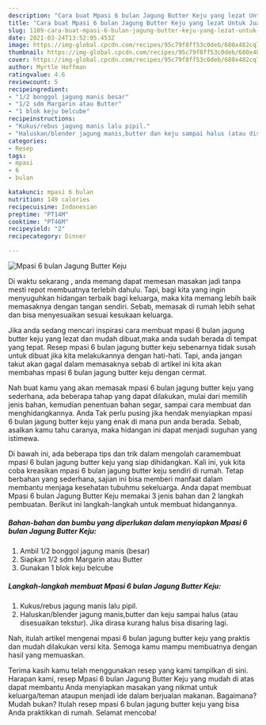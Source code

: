 ```yaml
---
description: "Cara buat Mpasi 6 bulan Jagung Butter Keju yang lezat Untuk Jualan"
title: "Cara buat Mpasi 6 bulan Jagung Butter Keju yang lezat Untuk Jualan"
slug: 1109-cara-buat-mpasi-6-bulan-jagung-butter-keju-yang-lezat-untuk-jualan
date: 2021-03-24T13:52:05.453Z
image: https://img-global.cpcdn.com/recipes/95c79f8ff53c0deb/680x482cq70/mpasi-6-bulan-jagung-butter-keju-foto-resep-utama.jpg
thumbnail: https://img-global.cpcdn.com/recipes/95c79f8ff53c0deb/680x482cq70/mpasi-6-bulan-jagung-butter-keju-foto-resep-utama.jpg
cover: https://img-global.cpcdn.com/recipes/95c79f8ff53c0deb/680x482cq70/mpasi-6-bulan-jagung-butter-keju-foto-resep-utama.jpg
author: Myrtle Hoffman
ratingvalue: 4.6
reviewcount: 5
recipeingredient:
- "1/2 bonggol jagung manis besar"
- "1/2 sdm Margarin atau Butter"
- "1 blok keju belcube"
recipeinstructions:
- "Kukus/rebus jagung manis lalu pipil."
- "Haluskan/blender jagung manis,butter dan keju sampai halus (atau disesuaikan tekstur). Jika dirasa kurang halus bisa disaring lagi."
categories:
- Resep
tags:
- mpasi
- 6
- bulan

katakunci: mpasi 6 bulan 
nutrition: 149 calories
recipecuisine: Indonesian
preptime: "PT14M"
cooktime: "PT46M"
recipeyield: "2"
recipecategory: Dinner

---
```



![Mpasi 6 bulan Jagung Butter Keju](https://img-global.cpcdn.com/recipes/95c79f8ff53c0deb/680x482cq70/mpasi-6-bulan-jagung-butter-keju-foto-resep-utama.jpg)

Di waktu  sekarang , anda memang dapat memesan masakan jadi tanpa mesti repot membuatnya terlebih dahulu. Tapi, bagi kita yang ingin menyuguhkan hidangan terbaik bagi keluarga, maka kita memang lebih baik memasaknya dengan tangan sendiri. Sebab, memasak di rumah lebih sehat dan bisa menyesuaikan sesuai kesukaan keluarga.

Jika anda sedang mencari inspirasi cara membuat mpasi 6 bulan jagung butter keju yang lezat dan mudah dibuat,maka anda sudah berada di tempat yang tepat. Resep mpasi 6 bulan jagung butter keju  sebenarnya tidak susah untuk dibuat jika kita melakukannya dengan hati-hati. Tapi, anda jangan takut akan gagal dalam memasaknya 
sebab di artikel ini kita akan membahas mpasi 6 bulan jagung butter keju dengan cermat.  



Nah buat kamu yang akan memasak mpasi 6 bulan jagung butter keju yang sederhana, ada beberapa tahap yang dapat dilakukan, mulai dari memilih jenis bahan, kemudian penentuan bahan segar, sampai cara membuat dan menghidangkannya. Anda Tak perlu pusing jika hendak menyiapkan mpasi 6 bulan jagung butter keju yang enak di mana pun anda berada. Sebab, asalkan kamu  tahu caranya, maka hidangan ini dapat menjadi suguhan yang istimewa.

Di bawah ini, ada beberapa tips dan trik dalam mengolah caramembuat mpasi 6 bulan jagung butter keju yang siap dihidangkan. Kali ini, yuk kita coba kreasikan mpasi 6 bulan jagung butter keju sendiri di rumah. Tetap berbahan yang sederhana, sajian ini bisa memberi manfaat dalam membantu menjaga kesehatan tubuhmu sekeluarga. Anda dapat membuat Mpasi 6 bulan Jagung Butter Keju memakai 3 jenis bahan dan 2 langkah pembuatan. Berikut ini langkah-langkah untuk membuat hidangannya.

<!--inarticleads1-->

##### Bahan-bahan dan bumbu yang diperlukan dalam menyiapkan Mpasi 6 bulan Jagung Butter Keju:

1. Ambil 1/2 bonggol jagung manis (besar)
1. Siapkan 1/2 sdm Margarin atau Butter
1. Gunakan 1 blok keju belcube




<!--inarticleads2-->

##### Langkah-langkah membuat Mpasi 6 bulan Jagung Butter Keju:

1. Kukus/rebus jagung manis lalu pipil.
1. Haluskan/blender jagung manis,butter dan keju sampai halus (atau disesuaikan tekstur). Jika dirasa kurang halus bisa disaring lagi.




Nah, itulah artikel mengenai  mpasi 6 bulan jagung butter keju  yang praktis dan mudah dilakukan versi kita. Semoga kamu mampu membuatnya dengan hasil yang memuaskan. 

Terima kasih kamu telah menggunakan resep yang kami tampilkan di sini. Harapan kami, resep  Mpasi 6 bulan Jagung Butter Keju yang mudah di atas dapat membantu Anda menyiapkan masakan yang nikmat untuk keluarga/teman ataupun menjadi ide dalam berjualan makanan. Bagaimana? Mudah bukan? Itulah resep mpasi 6 bulan jagung butter keju yang bisa Anda praktikkan di rumah. Selamat mencoba!

